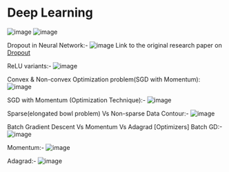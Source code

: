 # Deep Learning

![image](https://github.com/philoma/Deep_Learning/assets/87674698/dc6253e1-765f-4f1d-b294-715efeaf8760)
![image](https://github.com/philoma/Deep_Learning/assets/87674698/049183ca-5080-4638-b4ca-f5ae631cc21f)

Dropout in Neural Network:-
![image](https://github.com/philoma/Deep_Learning/assets/87674698/e36e1b0b-35b9-4327-8d6f-ffc0f98b0005)
Link to the original research paper on <a href='https://jmlr.org/papers/volume15/srivastava14a/srivastava14a.pdf'> Dropout</a>

ReLU variants:-
![image](https://github.com/philoma/Deep_Learning/assets/87674698/78c3ba42-980e-416c-b6cc-2067d135ffd5)

Convex & Non-convex Optimization problem(SGD with Momentum):
![image](https://github.com/philoma/Deep_Learning/assets/87674698/04667cde-f1dd-42ae-aecc-6b90f2b6928d)

SGD with Momentum (Optimization Technique):-
![image](https://github.com/philoma/Deep_Learning/assets/87674698/941e7ac7-b49e-48db-a27b-1ba297ed03fb)

Sparse(elongated bowl problem) Vs Non-sparse Data Contour:-
![image](https://github.com/philoma/Deep_Learning/assets/87674698/8993e2d6-e76b-402c-9dc3-5593bb0f6921)


Batch Gradient Descent Vs Momentum Vs Adagrad [Optimizers]
Batch GD:-
![image](https://github.com/philoma/Deep_Learning/assets/87674698/3a9f19ca-9984-42be-a73f-12234b791ed4)

Momentum:-
![image](https://github.com/philoma/Deep_Learning/assets/87674698/d50b6f83-31d9-4e2d-bdb5-c2a3206514ee)

Adagrad:-
![image](https://github.com/philoma/Deep_Learning/assets/87674698/6fe2c068-e33f-459e-9981-d237762f0f4b)
